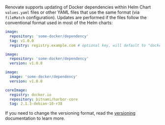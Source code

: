 Renovate supports updating of Docker dependencies within Helm Chart `values.yaml` files or other YAML files that use the same format (via `fileMatch` configuration).
Updates are performed if the files follow the conventional format used in most of the Helm charts:

```yaml
image:
  repository: 'some-docker/dependency'
  tag: v1.0.0
  registry: registry.example.com # optional key, will default to "docker.io"

image:
  repository: 'some-docker/dependency'
  version: v1.0.0

image:
  image: 'some-docker/dependency'
  version: v1.0.0

coreImage:
  registry: docker.io
  repository: bitnami/harbor-core
  tag: 2.1.3-debian-10-r38
```

If you need to change the versioning format, read the [versioning](../../versioning/index.md) documentation to learn more.
